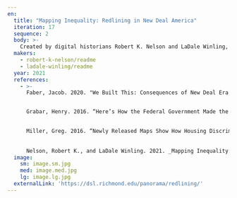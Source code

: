 ```yaml
---
en:
  title: "Mapping Inequality: Redlining in New Deal America"
  iteration: 17
  sequence: 2
  body: >-
    Created by digital historians Robert K. Nelson and LaDale Winling, _Mapping Inequality_ allows users to explore the infamous redlining maps and area descriptions produced by the Home Owners’ Loan Corporation (HOLC), a New Deal agency, between 1935 and 1940. Redlining had enormous long-term consequences, helping to channel private and public capital to white families through homeownership, effectively denying such access to African Americans and other Americans of color. _Mapping Inequality_ presents these maps interactively over a digital mapping interface, allowing users to select areas and explore the thousands of area descriptions—transcriptions of which are also visualized to enable easy comparison of each data field for all neighborhoods in a selected city.
  makers:
    - robert-k-nelson/readme
    - ladale-winling/readme
  year: 2021
  references:
    - >-
      Faber, Jacob. 2020. "We Built This: Consequences of New Deal Era Intervention in America's Racial Geography." _American Sociological Review_ 85 (October): 739–775.


      Grabar, Henry. 2016. “Here’s How the Federal Government Made the Maps That Crippled Black Neighborhoods.” _Slate_, October 21. https://slate.com/business/2016/10/a-new-project-shows-how-redlining-emerged-from-firsthand-reports-of-the-american-city.html.

 
      Miller, Greg. 2016. “Newly Released Maps Show How Housing Discrimination Happened.” *National Geographic*, October 17. https://www.nationalgeographic.com/history/article/housing-discrimination-redlining-maps.
      
 
      Nelson, Robert K., and LaDale Winling. 2021. _Mapping Inequality: Redlining in New Deal America_. In “17th Iteration (2021): Macroscopes for Placing Data in Space.” _Places & Spaces: Mapping Science_, edited by Katy Börner, Lisel Record, and Todd Theriault. http://scimaps.org. 
  image:
    sm: image.sm.jpg
    med: image.med.jpg
    lg: image.lg.jpg
  externalLink: 'https://dsl.richmond.edu/panorama/redlining/'
---
```

